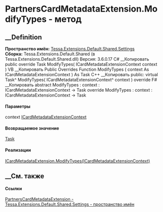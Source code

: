 # PartnersCardMetadataExtension.ModifyTypes - метод
##  __Definition
 **Пространство имён:**
[Tessa.Extensions.Default.Shared.Settings](N_Tessa_Extensions_Default_Shared_Settings.htm)  
 **Сборка:** Tessa.Extensions.Default.Shared (в
Tessa.Extensions.Default.Shared.dll) Версия: 3.6.0.17
C# __Копировать
     public override Task ModifyTypes(
    	ICardMetadataExtensionContext context
    )
VB __Копировать
     Public Overrides Function ModifyTypes ( 
    	context As ICardMetadataExtensionContext
    ) As Task
C++ __Копировать
     public:
    virtual Task^ ModifyTypes(
    	ICardMetadataExtensionContext^ context
    ) override
F# __Копировать
     abstract ModifyTypes : 
            context : ICardMetadataExtensionContext -> Task 
    override ModifyTypes : 
            context : ICardMetadataExtensionContext -> Task 
#### Параметры
context
[ICardMetadataExtensionContext](T_Tessa_Cards_Extensions_ICardMetadataExtensionContext.htm)
#### Возвращаемое значение
[Task](https://learn.microsoft.com/dotnet/api/system.threading.tasks.task)
#### Реализации
[ICardMetadataExtension.ModifyTypes(ICardMetadataExtensionContext)](M_Tessa_Cards_Extensions_ICardMetadataExtension_ModifyTypes.htm)  
##  __См. также
#### Ссылки
[PartnersCardMetadataExtension -
](T_Tessa_Extensions_Default_Shared_Settings_PartnersCardMetadataExtension.htm)
[Tessa.Extensions.Default.Shared.Settings - пространство
имён](N_Tessa_Extensions_Default_Shared_Settings.htm)
